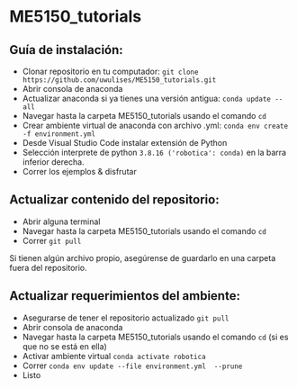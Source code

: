 # ME5150_tutorials
## Guía de instalación:
- Clonar repositorio en tu computador: `git clone https://github.com/uwulises/ME5150_tutorials.git`
- Abrir consola de anaconda
- Actualizar anaconda si ya tienes una versión antigua: `conda update --all`
- Navegar hasta la carpeta ME5150_tutorials usando el comando `cd`
- Crear ambiente virtual de anaconda con archivo .yml: `conda env create -f environment.yml`
- Desde Visual Studio Code instalar extensión de Python
- Selección interprete de python `3.8.16 ('robotica': conda)` en la barra inferior derecha.
- Correr los ejemplos & disfrutar

## Actualizar contenido del repositorio:
- Abrir alguna terminal
- Navegar hasta la carpeta ME5150_tutorials usando el comando `cd`
- Correr `git pull`

Si tienen algún archivo propio, asegúrense de guardarlo en una carpeta fuera del repositorio.

## Actualizar requerimientos del ambiente:
- Asegurarse de tener el repositorio actualizado `git pull`
- Abrir consola de anaconda
- Navegar hasta la carpeta ME5150_tutorials usando el comando `cd` (si es que no se está en ella)
- Activar ambiente virtual `conda activate robotica`
- Correr `conda env update --file environment.yml  --prune`
- Listo
